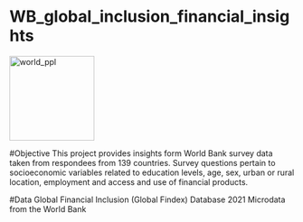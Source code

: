 # WB_global_inclusion_financial_insights
<img width="150" alt="world_ppl" src="https://github.com/emilyaseitz/WB_global_inclusion_financial_insights/assets/148172249/8610077c-5339-4463-9246-1eca38a6bca8">


#Objective
This project provides insights form World Bank survey data taken from respondees from 139 countries.
Survey questions pertain to socioeconomic variables related to education levels, age, sex, urban or rural location, employment and access and use of financial products.

#Data
Global Financial Inclusion (Global Findex) Database 2021
Microdata from the World Bank
